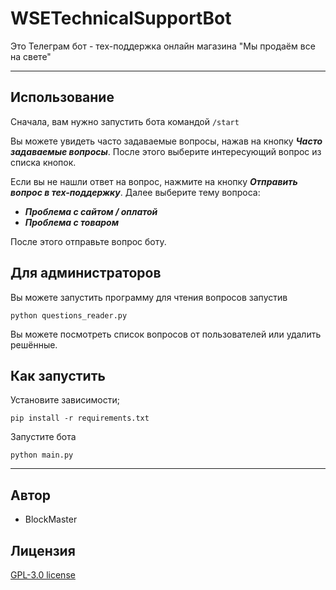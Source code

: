 # WSETechnicalSupportBot
Это Телеграм бот - тех-поддержка онлайн магазина "Мы продаём все на свете"

---

## Использование

Сначала, вам нужно запустить бота командой `/start`

Вы можете увидеть часто задаваемые вопросы, нажав на кнопку _**Часто задаваемые вопросы**_.
После этого выберите интересующий вопрос из списка кнопок.

Если вы не нашли ответ на вопрос, нажмите на кнопку **_Отправить вопрос в тех-поддержку_**.
Далее выберите тему вопроса:
* **_Проблема с сайтом / оплатой_**
* **_Проблема с товаром_**

После этого отправьте вопрос боту.

## Для администраторов

Вы можете запустить программу для чтения вопросов запустив

`python questions_reader.py`

Вы можете посмотреть список вопросов от пользователей или удалить решённые.

## Как запустить

Установите зависимости;

`pip install -r requirements.txt`

Запустите бота

`python main.py`

---

## Автор

* BlockMaster

## Лицензия

[GPL-3.0 license](https://www.gnu.org/licenses/gpl-3.0)